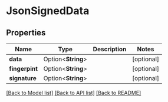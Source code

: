 # JsonSignedData

## Properties

Name | Type | Description | Notes
------------ | ------------- | ------------- | -------------
**data** | Option<**String**> |  | [optional]
**fingerpint** | Option<**String**> |  | [optional]
**signature** | Option<**String**> |  | [optional]

[[Back to Model list]](../README.md#documentation-for-models) [[Back to API list]](../README.md#documentation-for-api-endpoints) [[Back to README]](../README.md)


